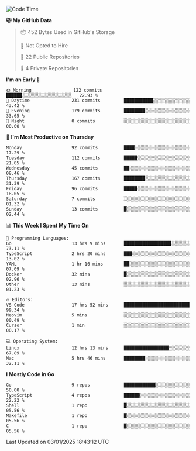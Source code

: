 <!--START_SECTION:waka-->
![Code Time](http://img.shields.io/badge/Code%20Time-1%2C041%20hrs%203%20mins-blue)

**🐱 My GitHub Data** 

> 📦 452 Bytes Used in GitHub's Storage 
 > 
> 🚫 Not Opted to Hire
 > 
> 📜 22 Public Repositories 
 > 
> 🔑 4 Private Repositories 
 > 
**I'm an Early 🐤** 

```text
🌞 Morning                122 commits         ██████░░░░░░░░░░░░░░░░░░░   22.93 % 
🌆 Daytime                231 commits         ███████████░░░░░░░░░░░░░░   43.42 % 
🌃 Evening                179 commits         ████████░░░░░░░░░░░░░░░░░   33.65 % 
🌙 Night                  0 commits           ░░░░░░░░░░░░░░░░░░░░░░░░░   00.00 % 
```
📅 **I'm Most Productive on Thursday** 

```text
Monday                   92 commits          ████░░░░░░░░░░░░░░░░░░░░░   17.29 % 
Tuesday                  112 commits         █████░░░░░░░░░░░░░░░░░░░░   21.05 % 
Wednesday                45 commits          ██░░░░░░░░░░░░░░░░░░░░░░░   08.46 % 
Thursday                 167 commits         ████████░░░░░░░░░░░░░░░░░   31.39 % 
Friday                   96 commits          █████░░░░░░░░░░░░░░░░░░░░   18.05 % 
Saturday                 7 commits           ░░░░░░░░░░░░░░░░░░░░░░░░░   01.32 % 
Sunday                   13 commits          █░░░░░░░░░░░░░░░░░░░░░░░░   02.44 % 
```


📊 **This Week I Spent My Time On** 

```text
💬 Programming Languages: 
Go                       13 hrs 9 mins       ██████████████████░░░░░░░   73.11 % 
TypeScript               2 hrs 20 mins       ███░░░░░░░░░░░░░░░░░░░░░░   13.02 % 
YAML                     1 hr 16 mins        ██░░░░░░░░░░░░░░░░░░░░░░░   07.09 % 
Docker                   32 mins             █░░░░░░░░░░░░░░░░░░░░░░░░   02.96 % 
Other                    13 mins             ░░░░░░░░░░░░░░░░░░░░░░░░░   01.23 % 

🔥 Editors: 
VS Code                  17 hrs 52 mins      █████████████████████████   99.34 % 
Neovim                   5 mins              ░░░░░░░░░░░░░░░░░░░░░░░░░   00.49 % 
Cursor                   1 min               ░░░░░░░░░░░░░░░░░░░░░░░░░   00.17 % 

💻 Operating System: 
Linux                    12 hrs 13 mins      █████████████████░░░░░░░░   67.89 % 
Mac                      5 hrs 46 mins       ████████░░░░░░░░░░░░░░░░░   32.11 % 
```

**I Mostly Code in Go** 

```text
Go                       9 repos             ████████████░░░░░░░░░░░░░   50.00 % 
TypeScript               4 repos             ██████░░░░░░░░░░░░░░░░░░░   22.22 % 
Shell                    1 repo              █░░░░░░░░░░░░░░░░░░░░░░░░   05.56 % 
Makefile                 1 repo              █░░░░░░░░░░░░░░░░░░░░░░░░   05.56 % 
C                        1 repo              █░░░░░░░░░░░░░░░░░░░░░░░░   05.56 % 
```




 Last Updated on 03/01/2025 18:43:12 UTC
<!--END_SECTION:waka-->
